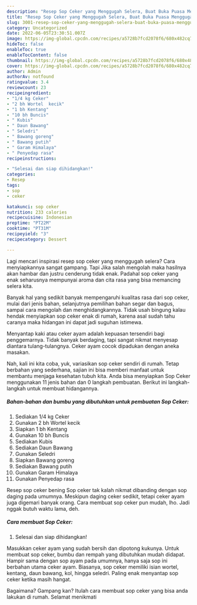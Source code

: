 ```yaml
---
description: "Resep Sop Ceker yang Menggugah Selera, Buat Buka Puasa Menggugah Selera"
title: "Resep Sop Ceker yang Menggugah Selera, Buat Buka Puasa Menggugah Selera"
slug: 3001-resep-sop-ceker-yang-menggugah-selera-buat-buka-puasa-menggugah-selera
category: Uncategorized
date: 2022-06-05T23:30:51.007Z
image: https://img-global.cpcdn.com/recipes/a5728b7fcd2078f6/680x482cq70/sop-ceker-foto-resep-utama.jpg
hideToc: false
enableToc: true
enableTocContent: false
thumbnail: https://img-global.cpcdn.com/recipes/a5728b7fcd2078f6/680x482cq70/sop-ceker-foto-resep-utama.jpg
cover: https://img-global.cpcdn.com/recipes/a5728b7fcd2078f6/680x482cq70/sop-ceker-foto-resep-utama.jpg
author: Admin
authorAv: notfound
ratingvalue: 3.4
reviewcount: 23
recipeingredient:
- "1/4 kg Ceker"
- "2 bh Wortel  kecik"
- "1 bh Kentang"
- "10 bh Buncis"
- " Kubis"
- " Daun Bawang"
- " Seledri"
- " Bawang goreng"
- " Bawang putih"
- " Garam Himalaya"
- " Penyedap rasa"
recipeinstructions:

- "Selesai dan siap dihidangkan!"
categories:
- Resep
tags:
- sop
- ceker

katakunci: sop ceker 
nutrition: 233 calories
recipecuisine: Indonesian
preptime: "PT22M"
cooktime: "PT31M"
recipeyield: "3"
recipecategory: Dessert

---
```



Lagi mencari inspirasi resep sop ceker yang menggugah selera? Cara menyiapkannya sangat gampang. Tapi Jika salah mengolah maka hasilnya akan hambar dan justru cenderung tidak enak. Padahal sop ceker yang enak seharusnya mempunyai aroma dan cita rasa yang bisa memancing selera kita.


Banyak hal yang sedikit banyak mempengaruhi kualitas rasa dari sop ceker, mulai dari jenis bahan, selanjutnya pemilihan bahan segar dan bagus, sampai cara mengolah dan menghidangkannya. Tidak usah bingung kalau hendak menyiapkan sop ceker enak di rumah, karena asal sudah tahu caranya maka hidangan ini dapat jadi suguhan istimewa.

Menyantap kaki atau ceker ayam adalah kepuasan tersendiri bagi penggemarnya. Tidak banyak berdaging, tapi sangat nikmat menyesap diantara tulang-tulangnya. Ceker ayam cocok dipadukan dengan aneka masakan.


Nah, kali ini kita coba, yuk, variasikan sop ceker sendiri di rumah. Tetap berbahan yang sederhana, sajian ini bisa memberi manfaat untuk membantu menjaga kesehatan tubuh kita. Anda bisa menyiapkan Sop Ceker menggunakan 11 jenis bahan dan 0 langkah pembuatan. Berikut ini langkah-langkah untuk membuat hidangannya.

<!--inarticleads1-->

##### Bahan-bahan dan bumbu yang dibutuhkan untuk pembuatan Sop Ceker:

1. Sediakan 1/4 kg Ceker
1. Gunakan 2 bh Wortel  kecik
1. Siapkan 1 bh Kentang
1. Gunakan 10 bh Buncis
1. Sediakan  Kubis
1. Sediakan  Daun Bawang
1. Gunakan  Seledri
1. Siapkan  Bawang goreng
1. Sediakan  Bawang putih
1. Gunakan  Garam Himalaya
1. Gunakan  Penyedap rasa


Resep sop ceker bening Sop ceker tak kalah nikmat dibanding dengan sop daging pada umumnya. Meskipun daging ceker sedikit, tetapi ceker ayam juga digemari banyak orang. Cara membuat sop ceker pun mudah, lho. Jadi nggak butuh waktu lama, deh. 

<!--inarticleads2-->

##### Cara membuat Sop Ceker:


1. Selesai dan siap dihidangkan!

Masukkan ceker ayam yang sudah bersih dan dipotong kukunya. Untuk membuat sop ceker, bumbu dan rempah yang dibutuhkan mudah didapat. Hampir sama dengan sop ayam pada umumnya, hanya saja sop ini berbahan utama ceker ayam. Biasanya, sop ceker memiliki isian wortel, kentang, daun bawang, kol, hingga seledri. Paling enak menyantap sop ceker ketika masih hangat. 

Bagaimana? Gampang kan? Itulah cara membuat sop ceker yang bisa anda lakukan di rumah. Selamat menikmati

